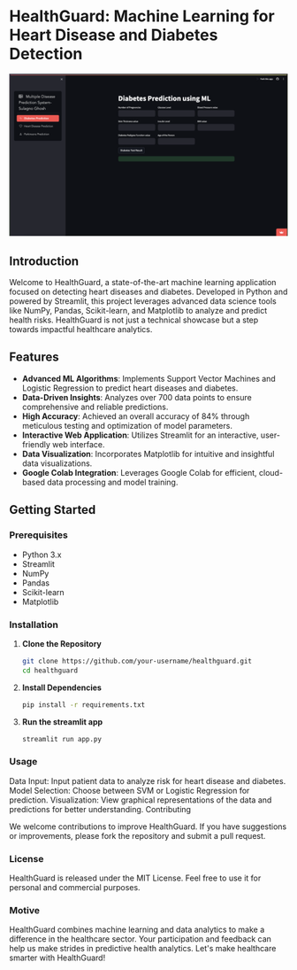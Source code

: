 # HealthGuard: Machine Learning for Heart Disease and Diabetes Detection
![Final Product](image.png)

## Introduction

Welcome to HealthGuard, a state-of-the-art machine learning application focused on detecting heart diseases and diabetes. Developed in Python and powered by Streamlit, this project leverages advanced data science tools like NumPy, Pandas, Scikit-learn, and Matplotlib to analyze and predict health risks. HealthGuard is not just a technical showcase but a step towards impactful healthcare analytics.

## Features

- **Advanced ML Algorithms**: Implements Support Vector Machines and Logistic Regression to predict heart diseases and diabetes.
- **Data-Driven Insights**: Analyzes over 700 data points to ensure comprehensive and reliable predictions.
- **High Accuracy**: Achieved an overall accuracy of 84% through meticulous testing and optimization of model parameters.
- **Interactive Web Application**: Utilizes Streamlit for an interactive, user-friendly web interface.
- **Data Visualization**: Incorporates Matplotlib for intuitive and insightful data visualizations.
- **Google Colab Integration**: Leverages Google Colab for efficient, cloud-based data processing and model training.

## Getting Started

### Prerequisites

- Python 3.x
- Streamlit
- NumPy
- Pandas
- Scikit-learn
- Matplotlib

### Installation

1. **Clone the Repository**
   ```bash
   git clone https://github.com/your-username/healthguard.git
   cd healthguard
2. **Install Dependencies**
   ```bash
   pip install -r requirements.txt

3. **Run the streamlit app**
   ```bash
   streamlit run app.py


### Usage

Data Input: Input patient data to analyze risk for heart disease and diabetes.
Model Selection: Choose between SVM or Logistic Regression for prediction.
Visualization: View graphical representations of the data and predictions for better understanding.
Contributing

We welcome contributions to improve HealthGuard. If you have suggestions or improvements, please fork the repository and submit a pull request.

### License

HealthGuard is released under the MIT License. Feel free to use it for personal and commercial purposes.


### Motive
HealthGuard combines machine learning and data analytics to make a difference in the healthcare sector. Your participation and feedback can help us make strides in predictive health analytics. Let's make healthcare smarter with HealthGuard!
